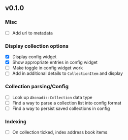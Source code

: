 ## v0.1.0

### Misc

- [ ] Add url to metadata

### Display collection options

- [x] Display config widget
- [x] Show appropriate entries in config widget
- [ ] Make toggle in config widget work
- [ ] Add in additional details to `CollectionItem` and display

### Collection parsing/Config

- [ ] Look up `Akonadi::Collection` data type
- [ ] Find a way to parse a collection list into config format
- [ ] Find a way to persist saved collections in config

### Indexing

- [ ] On collection ticked, index address book items
